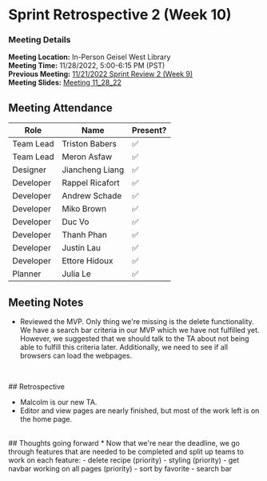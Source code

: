 # Sprint Retrospective 2 (Week 10)
### Meeting Details
**Meeting Location:** In-Person Geisel West Library  
**Meeting Time:** 11/28/2022, 5:00-6:15 PM (PST)  
**Previous Meeting:** [11/21/2022 Sprint Review 2 (Week 9)](https://github.com/cse110-sp21-group36/cse110-sp21-group36/blob/main/admin/meetings/112122-Sprint-Review-02-Week9.md)  
**Meeting Slides:** [Meeting 11_28_22](https://github.com/cse110-sp21-group36/cse110-sp21-group36/blob/main/admin/meeting%20slides/Copy%20of%20Group%2036%20Meeting%2011_28_22.pdf)  

## Meeting Attendance
| Role | Name | Present? |
| --- | --- | --- |
| Team Lead | Triston Babers |✅|
| Team Lead | Meron Asfaw |✅|
| Designer | Jiancheng Liang |✅|
| Developer | Rappel Ricafort |✅|
| Developer | Andrew Schade |✅|
| Developer | Miko Brown |✅|
| Developer | Duc Vo |✅|
| Developer | Thanh Phan |✅|
| Developer | Justin Lau |✅|
| Developer | Ettore Hidoux |✅|
| Planner | Julia Le |✅|

## Meeting Notes
* Reviewed the MVP. Only thing we're missing is the delete functionality. We have a search bar criteria in our MVP which we have not fulfilled yet. However, we suggested that we should talk to the TA about not being able to fulfill this criteria later. Additionally, we need to see if all browsers can load the webpages.
  
<br>

​## Retrospective
   - Malcolm is our new TA. 
   - Editor and view pages are nearly finished, but most of the work left is on the home page. 
  
<br>
​
## Thoughts going forward
* Now that we're near the deadline, we go through features that are needed to be completed and split up teams to work on each feature: 
   - delete recipe (priority)
   - styling (priority)
   - get navbar working on all pages (priority)
   - sort by favorite 
   - search bar
  
<br>
